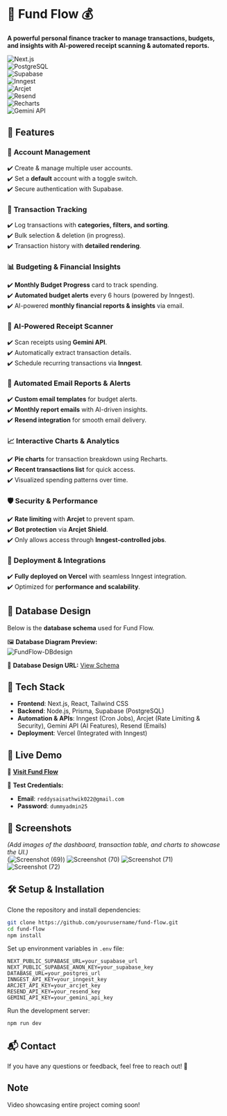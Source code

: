# 🌊 Fund Flow 💰  

**A powerful personal finance tracker to manage transactions, budgets, and insights with AI-powered receipt scanning & automated reports.**  

![Next.js](https://img.shields.io/badge/Next.js-000000?style=for-the-badge&logo=nextdotjs&logoColor=white)  
![PostgreSQL](https://img.shields.io/badge/PostgreSQL-336791?style=for-the-badge&logo=postgresql&logoColor=white)  
![Supabase](https://img.shields.io/badge/Supabase-3FCF8E?style=for-the-badge&logo=supabase&logoColor=white)  
![Inngest](https://img.shields.io/badge/Inngest-000?style=for-the-badge)  
![Arcjet](https://img.shields.io/badge/Arcjet-FF6F00?style=for-the-badge)  
![Resend](https://img.shields.io/badge/Resend-000000?style=for-the-badge)  
![Recharts](https://img.shields.io/badge/Recharts-FF6384?style=for-the-badge)  
![Gemini API](https://img.shields.io/badge/Gemini%20AI-4285F4?style=for-the-badge)  

## 🌟 Features  

### 🏦 **Account Management**  
✔️ Create & manage multiple user accounts.  
✔️ Set a **default** account with a toggle switch.  
✔️ Secure authentication with Supabase.  

### 💸 **Transaction Tracking**  
✔️ Log transactions with **categories, filters, and sorting**.  
✔️ Bulk selection & deletion (in progress).  
✔️ Transaction history with **detailed rendering**.  

### 📊 **Budgeting & Financial Insights**  
✔️ **Monthly Budget Progress** card to track spending.  
✔️ **Automated budget alerts** every 6 hours (powered by Inngest).  
✔️ AI-powered **monthly financial reports & insights** via email.  

### 📄 **AI-Powered Receipt Scanner**  
✔️ Scan receipts using **Gemini API**.  
✔️ Automatically extract transaction details.  
✔️ Schedule recurring transactions via **Inngest**.  

### 📧 **Automated Email Reports & Alerts**  
✔️ **Custom email templates** for budget alerts.  
✔️ **Monthly report emails** with AI-driven insights.  
✔️ **Resend integration** for smooth email delivery.  

### 📈 **Interactive Charts & Analytics**  
✔️ **Pie charts** for transaction breakdown using Recharts.  
✔️ **Recent transactions list** for quick access.  
✔️ Visualized spending patterns over time.  

### 🛡️ **Security & Performance**  
✔️ **Rate limiting** with **Arcjet** to prevent spam.  
✔️ **Bot protection** via **Arcjet Shield**.  
✔️ Only allows access through **Inngest-controlled jobs**.  

### 🚀 **Deployment & Integrations**  
✔️ **Fully deployed on Vercel** with seamless Inngest integration.  
✔️ Optimized for **performance and scalability**.  

## 📌 Database Design  

Below is the **database schema** used for Fund Flow.  

🖼️ **Database Diagram Preview:**  
![FundFlow-DBdesign](https://github.com/user-attachments/assets/288b6ade-badc-4d3e-b76e-ff076b58bbce) 

🔗 **Database Design URL:** [View Schema](https://app.eraser.io/workspace/iNJMULESeFP7iTB1C7Br?origin=share) 

## 🔧 Tech Stack  

- **Frontend**: Next.js, React, Tailwind CSS  
- **Backend**: Node.js, Prisma, Supabase (PostgreSQL)  
- **Automation & APIs**: Inngest (Cron Jobs), Arcjet (Rate Limiting & Security), Gemini API (AI Features), Resend (Emails)  
- **Deployment**: Vercel (Integrated with Inngest)  

## 🚀 Live Demo  

🔗 **[Visit Fund Flow](https://finance-platform-ten.vercel.app/)** 

🔑 **Test Credentials:**  
- **Email**: `reddysaisathwik022@gmail.com`  
- **Password**: `dummyadmin25`  

## 📸 Screenshots  

_(Add images of the dashboard, transaction table, and charts to showcase the UI.)_  
(![Screenshot (69)](https://github.com/user-attachments/assets/8acf592f-907c-4142-b583-229df8bb73f9)) 
![Screenshot (70)](https://github.com/user-attachments/assets/a14626fa-e899-4426-9a50-fef8666f4b0f)
![Screenshot (71)](https://github.com/user-attachments/assets/f0ec2c78-7383-4a7f-9de2-da5f4bee0e17)
![Screenshot (72)](https://github.com/user-attachments/assets/3bc70245-367c-435c-9619-b5ced4169a7d)




## 🛠 Setup & Installation  

Clone the repository and install dependencies:  

```bash  
git clone https://github.com/yourusername/fund-flow.git  
cd fund-flow  
npm install  
```

Set up environment variables in `.env` file:  

```plaintext  
NEXT_PUBLIC_SUPABASE_URL=your_supabase_url  
NEXT_PUBLIC_SUPABASE_ANON_KEY=your_supabase_key  
DATABASE_URL=your_postgres_url  
INNGEST_API_KEY=your_inngest_key  
ARCJET_API_KEY=your_arcjet_key  
RESEND_API_KEY=your_resend_key  
GEMINI_API_KEY=your_gemini_api_key  
```

Run the development server:  

```bash  
npm run dev  
```

## 📬 Contact  

If you have any questions or feedback, feel free to reach out! 🚀  

## Note

Video showcasing entire project coming soon!
